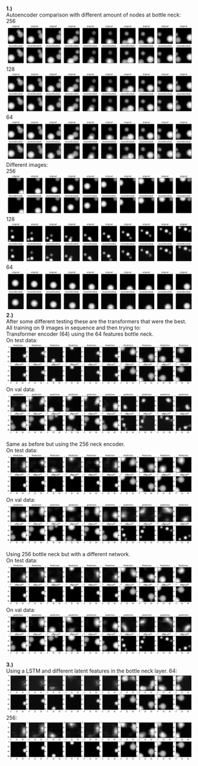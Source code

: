 **1.)** <br>
Autoencoder comparison with different amount of nodes at bottle neck: <br>
256<br>
![plot](output256_same.png)<br>
128<br>
![plot](output128_same.png)<br>
64<br>
![plot](output64_same.png)<br>
Different images: <br>
256<br>
![plot](output256.png)<br>
128<br>
![plot](output128.png)<br>
64<br>
![plot](output64.png)<br>
**2.)** <br>
After some different testing these are the transformers that were the best. All training on 9 images in sequence and then trying to: <br>
Transformer encoder (64) using the 64 features bottle neck.<br>
On test data:<br>
![plot](transformer_train_64.png)<br>
On val data:<br>
![plot](transformer_val_64.png)<br>

Same as before but using the 256 neck encoder.<br>
On test data:<br>
![plot](transformer_train_h.png)<br>
On val data:<br>
![plot](transformer_val_h.png)<br>

Using 256 bottle neck but with a different network.<br>
On test data:<br>
![plot](transformer_train_ok.png)<br>
On val data:<br>
![plot](transformer_val_ok.png)<br>

**3.)** <br>
Using a LSTM and different latent features in the bottle neck layer.
64:<br>
![plot](lstm_output.png)<br>
256:<br>
![plot](lstm_output_256.png)<br>